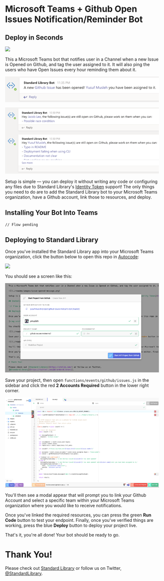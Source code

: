 # Microsoft Teams + Github Open Issues Notification/Reminder Bot

## Deploy in Seconds

[<img src="https://deploy.stdlib.com/static/images/deploy.svg?" width="192">](https://deploy.stdlib.com/)

This a Microsoft Teams bot that notifies user in a Channel when a new Issue is Opened on Github, and tag the user assigned to it. It will also ping the users who have Open Issues every hour reminding them about it.

![](./readme/images/issue-opened-message.png)

![](./readme/images/hourly-reminder.png)

Setup is simple –– you can deploy it without writing any code or configuring any files due to Standard Library's [Identity Token](https://docs.stdlib.com/identity-management-sso-for-apis/what-is-an-identity-token/) support! The only things you need to do are to add the Standard Library bot to your Microsoft Teams organization, have a Github account, link those to resources, and deploy.

## Installing Your Bot Into Teams

`// Flow pending`

## Deploying to Standard Library

Once you've installed the Standard Library app into your Microsoft Teams organization, click the button below to open this repo in [Autocode](https://autocode.stdlib.com/):

[<img src="https://deploy.stdlib.com/static/images/deploy.svg?" width="192">](https://deploy.stdlib.com/)

You should see a screen like this:

![](./readme/images/deploy-github-modal.png)

Save your project, then open `functions/events/github/issues.js` in the sidebar and click the red **2 Accounts Required** button in the lower right corner.

![](./readme/images/active-endpoint.png)

You'll then see a modal appear that will prompt you to link your Github Account and select a specific team within your Microsoft Teams organization where you would like to receive notifications.

Once you've linked the required resources, you can press the green **Run Code** button to test your endpoint. Finally, once you've verified things are working, press the blue **Deploy** button to deploy your project live.

That's it, you're all done! Your bot should be ready to go.

# Thank You!

Please check out [Standard Library](https://stdlib.com/) or follow us on Twitter,
[@StandardLibrary](https://twitter.com/@StandardLibrary).
